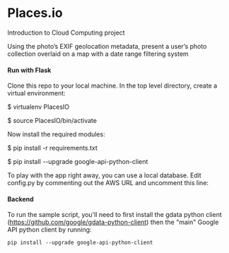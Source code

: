 # Places.io
Introduction to Cloud Computing project


Using the photo’s EXIF geolocation metadata, present a user’s photo collection overlaid on a map with a date range filtering system

#### Run with Flask
Clone this repo to your local machine. In the top level directory, create a virtual environment:

$ virtualenv PlacesIO

$ source PlacesIO/bin/activate

Now install the required modules:

$ pip install -r requirements.txt

$ pip install --upgrade google-api-python-client

To play with the app right away, you can use a local database. Edit config.py by commenting out the AWS URL and uncomment this line:

#### Backend
To run the sample script, you'll need to first install the gdata python client (https://github.com/google/gdata-python-client) then the "main" Google API python client by running:
```
pip install --upgrade google-api-python-client
```

